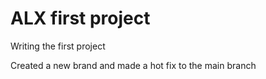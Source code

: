 # ALX first project
Writing the first project

Created a new brand and made a hot fix to the main branch
